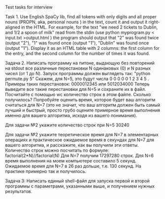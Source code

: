 Test tasks for interview

Task 1.
Use English SpaCy lib, find all tokens with only digits and all proper nouns (PROPN, aka, personal nouns ) in the text, count it and output it right-aligned in the HTML.
For example, for the text "we need 2 tickets to Dublin, and 1/2 a spoon of milk" read from the stdin (use python myprogram.py < input.txt >output.html ) the program should output that "2" was found twice (output "2"), "1" was found once (output "1"), "Dublin" was found once (output "1").
Display it as an HTML table with 2 columns: the first column for the entry, and the second column for the number of times it was found.

Задача 2.
Написать программу на питоне, выдающую без повторений на stdout все различные перестановки N одинаковых (0) и N разных чисел (от 1 до N).
Запуск программы должен выглядеть так: "python permute.py 5"
Скажем, для N=5, это будут числа 0 0 0 0 0 1 2 3 4 5 .
Примеры таких перестановок: 0000012345 или 5012034000
Теперь выведите все такие перестановки для N=5 и сохраните их в файл.
Посчитайте с помощью wc количество строк в этом файле.
Сколько получилось?
Попробуйте оценить время, которое будет ваш алгоритм считаться для N=7 (это не значит, что ваш алгоритм должен быть самый лучший и быстрый, просто грубо оцените примерное время выполнения именно для вашего алгоритма, исходя из вашего понимания).

Для задачи №2 укажите количество строк при N=5
30240

Для задачи №2 укажите теоретическое время для N=7 в элементарных операциях и практическое ожидаемое время в секундах для N=7 для вашего алгоритма, и расскажите, как вы получили эти ответы.
Количество строк можно посчитать по формуле: factorial(2*N)//factorial(N)
Для N=7 получим 17297280 строк.
Для N=6 время выполнения на моем компьютере составило 5 секунд. Ожидаемое время для N=7 в 26 раз дольше, т.е. 130 секунд. На практике примерно так и получилось.

Задача 3:
Написать единый shell-файл для запуска первой и второй программы с параметрами, указанными выше, и получением нужных результатов.